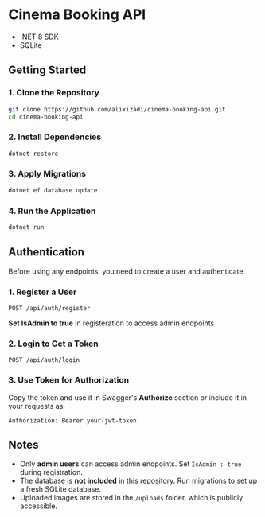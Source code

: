 # Cinema Booking API
- .NET 8 SDK
- SQLite

## Getting Started

### 1. Clone the Repository
```sh
git clone https://github.com/alixizadi/cinema-booking-api.git
cd cinema-booking-api
```

### 2. Install Dependencies
```sh
dotnet restore
```

### 3. Apply Migrations
```sh
dotnet ef database update
```

### 4. Run the Application
```sh
dotnet run
```


## Authentication
Before using any endpoints, you need to create a user and authenticate.

### 1. Register a User
```
POST /api/auth/register
```
**Set IsAdmin to true** in registeration to access admin endpoints

### 2. Login to Get a Token
```
POST /api/auth/login
```


### 3. Use Token for Authorization
Copy the token and use it in Swagger's **Authorize** section or include it in your requests as:
```
Authorization: Bearer your-jwt-token
```


## Notes
- Only **admin users** can access admin endpoints. Set `IsAdmin : true` during registration.
- The database is **not included** in this repository. Run migrations to set up a fresh SQLite database.
- Uploaded images are stored in the `/uploads` folder, which is publicly accessible.

